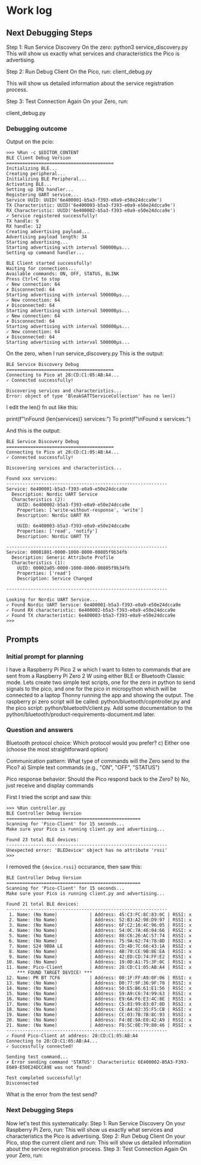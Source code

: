 # Work log

## Next Debugging Steps

Step 1: Run Service Discovery
On the zero:
python3 service_discovery.py
This will show us exactly what services and characteristics the Pico is advertising.

Step 2: Run Debug Client
On the Pico, run:
client_debug.py

This will show us detailed information about the service registration process.

Step 3: Test Connection Again
On your Zero, run:

client_debug.py

### Debugging outcome


Output on the pcio:
```
>>> %Run -c $EDITOR_CONTENT
BLE Client Debug Version
========================================
Initializing BLE...
Creating peripheral...
Initializing BLE Peripheral...
Activating BLE...
Setting up IRQ handler...
Registering UART service...
Service UUID: UUID('6e400001-b5a3-f393-e0a9-e50e24dcca9e')
TX Characteristic: UUID('6e400003-b5a3-f393-e0a9-e50e24dcca9e')
RX Characteristic: UUID('6e400002-b5a3-f393-e0a9-e50e24dcca9e')
✓ Service registered successfully!
TX handle: 9
RX handle: 12
Creating advertising payload...
Advertising payload length: 34
Starting advertising...
Starting advertising with interval 500000μs...
Setting up command handler...

BLE Client started successfully!
Waiting for connections...
Available commands: ON, OFF, STATUS, BLINK
Press Ctrl+C to stop
✓ New connection: 64
✗ Disconnected: 64
Starting advertising with interval 500000μs...
✓ New connection: 64
✗ Disconnected: 64
Starting advertising with interval 500000μs...
✓ New connection: 64
✗ Disconnected: 64
Starting advertising with interval 500000μs...
✓ New connection: 64
✗ Disconnected: 64
Starting advertising with interval 500000μs...
```

On the zero, when I run service_discovery.py
This is the output:

```
BLE Service Discovery Debug
========================================
Connecting to Pico at 28:CD:C1:05:AB:A4...
✓ Connected successfully!

Discovering services and characteristics...
Error: object of type 'BleakGATTServiceCollection' has no len()
```

I edit the len() fn out like this:

print(f"\nFound {len(services)} services:")
To 
print(f"\nFound x services:")

And this is the output:
```
BLE Service Discovery Debug
========================================
Connecting to Pico at 28:CD:C1:05:AB:A4...
✓ Connected successfully!

Discovering services and characteristics...

Found xxx services:
------------------------------------------------------------
Service: 6e400001-b5a3-f393-e0a9-e50e24dcca9e
  Description: Nordic UART Service
  Characteristics (2):
    UUID: 6e400002-b5a3-f393-e0a9-e50e24dcca9e
    Properties: ['write-without-response', 'write']
    Description: Nordic UART RX

    UUID: 6e400003-b5a3-f393-e0a9-e50e24dcca9e
    Properties: ['read', 'notify']
    Description: Nordic UART TX

------------------------------------------------------------
Service: 00001801-0000-1000-8000-00805f9b34fb
  Description: Generic Attribute Profile
  Characteristics (1):
    UUID: 00002a05-0000-1000-8000-00805f9b34fb
    Properties: ['read']
    Description: Service Changed

------------------------------------------------------------

Looking for Nordic UART Service...
✓ Found Nordic UART Service: 6e400001-b5a3-f393-e0a9-e50e24dcca9e
✓ Found RX characteristic: 6e400002-b5a3-f393-e0a9-e50e24dcca9e
✓ Found TX characteristic: 6e400003-b5a3-f393-e0a9-e50e24dcca9e
>>>
```

## Prompts

### Initial prompt for planning

I have a Raspberry Pi Pico 2 w which I want to listen to commands that are sent from a Raspberry Pi Zero 2 W using either BLE or Bluetooth Classic mode.
Lets create two simple test scripts, one for the zero in python to send signals to the pico, and one for the pico in micropython which will be connected to a laptop Thonny running the app and showing the output.  The raspberry pi zero script will be called: python/bluetooth/copntroller.py and the pico script: python/bluetooth/client.py.
Add some documentation to the python/bluetooth/product-requirements-document.md later.

### Question and answers

Bluetooth protocol choice: Which protocol would you prefer?
c) Either one (choose the most straightforward option)

Communication pattern: What type of commands will the Zero send to the Pico?
a) Simple text commands (e.g., "ON", "OFF", "STATUS")

Pico response behavior: Should the Pico respond back to the Zero?
b) No, just receive and display commands

First I tried the script and saw this:

```
>>> %Run controller.py
BLE Controller Debug Version
==================================================
Scanning for 'Pico-Client' for 15 seconds...
Make sure your Pico is running client.py and advertising...

Found 23 total BLE devices:
------------------------------------------------------------
Unexpected error: 'BLEDevice' object has no attribute 'rssi'
>>>
```

I removed the ```{device.rssi}``` occurance, then saw this:

```
BLE Controller Debug Version
==================================================
Scanning for 'Pico-Client' for 15 seconds...
Make sure your Pico is running client.py and advertising...

Found 21 total BLE devices:
------------------------------------------------------------
 1. Name: (No Name)            | Address: 45:C3:FC:8C:83:0C | RSSI: x
 2. Name: (No Name)            | Address: 52:B3:A2:98:D9:97 | RSSI: x
 3. Name: (No Name)            | Address: 6F:C2:16:4C:96:05 | RSSI: x
 4. Name: (No Name)            | Address: 54:0C:7A:46:04:66 | RSSI: x
 5. Name: (No Name)            | Address: 88:C6:26:AC:57:74 | RSSI: x
 6. Name: (No Name)            | Address: 75:9A:62:74:78:8D | RSSI: x
 7. Name: S24 9B0A LE          | Address: CD:4D:7C:66:43:1A | RSSI: x
 8. Name: (No Name)            | Address: 4B:70:CE:9B:8E:EA | RSSI: x
 9. Name: (No Name)            | Address: 42:ED:CD:74:FF:E2 | RSSI: x
10. Name: (No Name)            | Address: 19:0D:A1:75:3F:0C | RSSI: x
11. Name: Pico-Client          | Address: 28:CD:C1:05:AB:A4 | RSSI: x
    *** FOUND TARGET DEVICE! ***
12. Name: PR BT 7CF6           | Address: 00:1F:FF:A9:0F:06 | RSSI: x
13. Name: (No Name)            | Address: D0:77:9F:36:9F:70 | RSSI: x
14. Name: (No Name)            | Address: 50:E5:B6:61:E1:56 | RSSI: x
15. Name: (No Name)            | Address: 59:A9:C6:74:99:63 | RSSI: x
16. Name: (No Name)            | Address: E9:6A:F6:E3:4C:8E | RSSI: x
17. Name: (No Name)            | Address: C5:83:99:83:07:0D | RSSI: x
18. Name: (No Name)            | Address: CE:A4:02:35:F5:CB | RSSI: x
19. Name: (No Name)            | Address: CC:03:7B:7B:8C:93 | RSSI: x
20. Name: (No Name)            | Address: F4:8E:9A:E0:42:A9 | RSSI: x
21. Name: (No Name)            | Address: F8:5C:0E:79:80:46 | RSSI: x
------------------------------------------------------------
✓ Found Pico-Client at address: 28:CD:C1:05:AB:A4
Connecting to 28:CD:C1:05:AB:A4...
✓ Successfully connected!

Sending test command...
✗ Error sending command 'STATUS': Characteristic 6E400002-B5A3-F393-E0A9-E50E24DCCA9E was not found!

Test completed successfully!
Disconnected
```

What is the error from the test send?

### Next Debugging Steps

Now let's test this systematically:
Step 1: Run Service Discovery
On your Raspberry Pi Zero, run:
This will show us exactly what services and characteristics the Pico is advertising.
Step 2: Run Debug Client
On your Pico, stop the current client and run:
This will show us detailed information about the service registration process.
Step 3: Test Connection Again
On your Zero, run:

